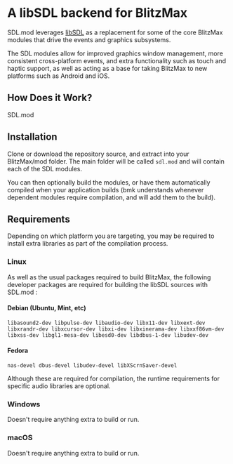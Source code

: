 # A libSDL backend for BlitzMax

SDL.mod leverages [libSDL](https://www.libsdl.org/) as a replacement for some of the core BlitzMax modules that drive the events and graphics subsystems.

The SDL modules allow for improved graphics window management, more consistent cross-platform events, and extra functionality such as touch and haptic support, as well as acting as a base for taking BlitzMax to new platforms such as Android and iOS.



## How Does it Work?

SDL.mod 

## Installation

Clone or download the repository source, and extract into your BlitzMax/mod folder. The main folder will be called ```sdl.mod``` and will contain each of the SDL modules.

You can then optionally build the modules, or have them automatically compiled when your application builds (bmk understands whenever dependent modules require compilation, and will add them to the build).

## Requirements

Depending on which platform you are targeting, you may be required to install extra libraries as part of the compilation process. 

### Linux

As well as the usual packages required to build BlitzMax, the following developer packages are required for building the libSDL sources with SDL.mod :

#### Debian (Ubuntu, Mint, etc)

```libasound2-dev libpulse-dev libaudio-dev libx11-dev libxext-dev libxrandr-dev libxcursor-dev libxi-dev libxinerama-dev libxxf86vm-dev libxss-dev libgl1-mesa-dev libesd0-dev libdbus-1-dev libudev-dev```

#### Fedora

```nas-devel dbus-devel libudev-devel libXScrnSaver-devel```

Although these are required for compilation, the runtime requirements for specific audio libraries are optional.

### Windows

Doesn't require anything extra to build or run.

### macOS

Doesn't require anything extra to build or run.